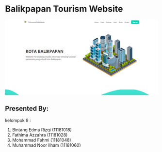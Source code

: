 # Balikpapan Tourism Website
![Description](https://github.com/MohFahmi27/pariwisata_tourism_balikpapan/blob/master/assets/image/ScreenShot.png)

## Presented By:
kelompok 9 :

 1. Bintang Edma Rizqi (11181018)
 2. Fathima Azzahra (11181028)
 3. Mohammad Fahmi (11181048)
 4. Muhammad Noor Ilham (11181060)
